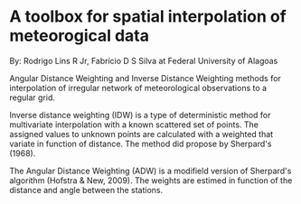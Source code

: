 # A toolbox for spatial interpolation of meteorogical data
By: Rodrigo Lins R Jr, Fabrício D S Silva at  Federal University of Alagoas 


Angular Distance Weighting and Inverse Distance Weighting methods for interpolation of irregular network of meteorological observations to a regular grid.

Inverse distance weighting (IDW) is a type of deterministic method for multivariate interpolation with a known scattered set of points. The assigned values to unknown points are calculated with a weighted that variate in function of distance. The method did propose by Sherpard's (1968).

The Angular Distance Weighting (ADW) is a modifield version of Sherpard's algorithm (Hofstra & New, 2009). The weights are estimed in function of the distance and angle between the stations. 



